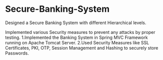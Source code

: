 # Secure-Banking-System
Designed a Secure Banking System with different Hierarchical levels.

Implemented various Security measures to prevent any attacks by proper testing. 1.Implemented the Banking System in Spring MVC Framework running on Apache Tomcat Server. 2.Used Security Measures like SSL Certificates, PKI, OTP, Session Management and Hashing to securely store Passwords.
